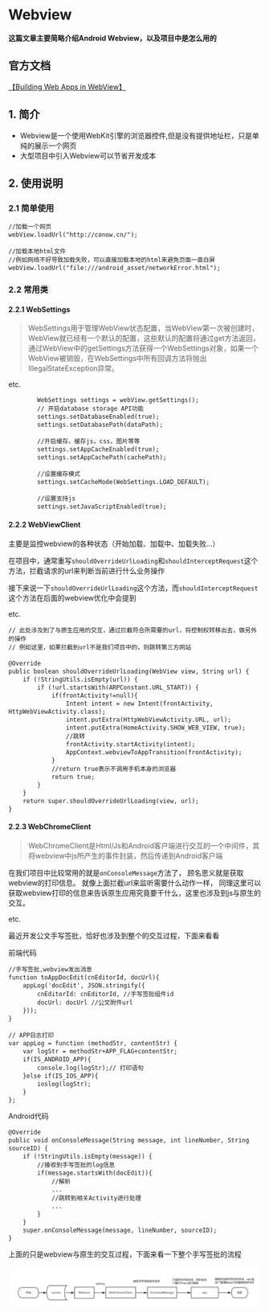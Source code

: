 # Webview
**这篇文章主要简略介绍Android Webview，以及项目中是怎么用的<br>**

## 官方文档
[【Building Web Apps in WebView】](https://developer.android.google.cn/guide/webapps/webview.html?hl=zh-cn)

## 1. 简介
* Webview是一个使用WebKit引擎的浏览器控件,但是没有提供地址栏，只是单纯的展示一个网页
* 大型项目中引入Webview可以节省开发成本

## 2. 使用说明
### 2.1 简单使用
```
//加载一个网页
webView.loadUrl("http://conow.cn/");

//加载本地html文件
//例如网络不好导致加载失败，可以直接加载本地的html来避免页面一直白屏
webView.loadUrl("file:///android_asset/networkError.html");
```


### 2.2 常用类

#### 2.2.1 WebSettings
> WebSettings用于管理WebView状态配置，当WebView第一次被创建时，WebView就已经有一个默认的配置，这些默认的配置将通过get方法返回，通过WebView中的getSettings方法获得一个WebSettings对象，如果一个WebView被销毁，在WebSettings中所有回调方法将抛出IllegalStateException异常。

etc.
```
        WebSettings settings = webView.getSettings();
        // 开启database storage API功能
        settings.setDatabaseEnabled(true);
        settings.setDatabasePath(dataPath);

        //开启缓存，缓存js，css，图片等等
        settings.setAppCacheEnabled(true);
        settings.setAppCachePath(cachePath);

        //设置缓存模式
        settings.setCacheMode(WebSettings.LOAD_DEFAULT);

        //设置支持js
        settings.setJavaScriptEnabled(true);
```


#### 2.2.2 WebViewClient
主要是监控webview的各种状态（开始加载、加载中、加载失败...）

在项目中，通常重写`shouldOverrideUrlLoading`和`shouldInterceptRequest`这个方法，拦截请求的url来判断当前进行什么业务操作

接下来说一下`shouldOverrideUrlLoading`这个方法，而`shouldInterceptRequest`这个方法在后面的webview优化中会提到

etc.
```
// 此处涉及到了与原生应用的交互，通过拦截符合所需要的url，将控制权转移出去，做另外的操作
// 例如这里，如果拦截到url不是我们项目中的，则跳转第三方网站

@Override
public boolean shouldOverrideUrlLoading(WebView view, String url) {
    if (!StringUtils.isEmpty(url)) {
        if (!url.startsWith(ARPConstant.URL_START)) {
            if(frontActivity!=null){
                Intent intent = new Intent(frontActivity, HttpWebViewActivity.class);
                intent.putExtra(HttpWebViewActivity.URL, url);
                intent.putExtra(HomeActivity.SHOW_WEB_VIEW, true);
                //跳转
                frontActivity.startActivity(intent);
                AppContext.webviewToAppTransition(frontActivity);
            }
            //return true表示不调用手机本身的浏览器
            return true;
        }
    }
    return super.shouldOverrideUrlLoading(view, url);
}
```

#### 2.2.3 WebChromeClient
> WebChromeClient是Html/Js和Android客户端进行交互的一个中间件，其将webview中js所产生的事件封装，然后传递到Android客户端

在我们项目中比较常用的就是`onConsoleMessage`方法了，
顾名思义就是获取webview的打印信息。
就像上面拦截url来监听需要什么动作一样，
同理这里可以获取webview打印的信息来告诉原生应用究竟要干什么，这里也涉及到js与原生的交互。

etc.

最近开发公文手写签批，恰好也涉及到整个的交互过程，下面来看看

前端代码
```
//手写签批,webview发出消息
function toAppDocEdit(cnEditorId, docUrl){
    appLog('docEdit', JSON.stringify({
        cnEditorId: cnEditorId, //手写签批组件id
        docUrl: docUrl //公文附件url
    }));
}

// APP日志打印
var appLog = function (methodStr, contentStr) {
    var logStr = methodStr+APP_FLAG+contentStr;
    if(IS_ANDROID_APP){
        console.log(logStr);// 打印语句
    }else if(IS_IOS_APP){
        ioslog(logStr);
    }
};
```

Android代码
```
@Override
public void onConsoleMessage(String message, int lineNumber, String sourceID) {
    if (!StringUtils.isEmpty(message)) {
        //接收到手写签批的log信息
        if(message.startsWith(docEdit)){
            //解析
            ...
            //跳转到相关Activity进行处理
            ...
        }
    }
    super.onConsoleMessage(message, lineNumber, sourceID);
}
```

上面的只是webview与原生的交互过程，下面来看一下整个手写签批的流程

![](https://github.com/ConowDevNotes/AndroidDevNotes/blob/master/res/img/webiewNotifyApp.png)

